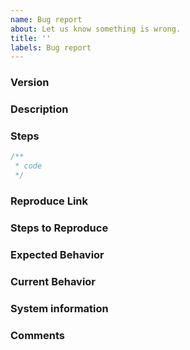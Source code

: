 ```yaml
---
name: Bug report
about: Let us know something is wrong.
title: ''
labels: Bug report
---
```


### Version

### Description

### Steps

```js
/**
 * code
 */
```

### Reproduce Link

### Steps to Reproduce

### Expected Behavior

### Current Behavior

<!-- browner console log -->

### System information

### Comments
